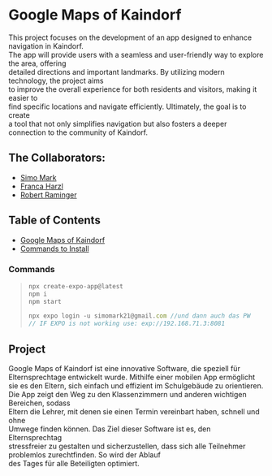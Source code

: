 # Google Maps of Kaindorf

This project focuses on the development of an app designed to enhance navigation in Kaindorf. <br>
The app will provide users with a seamless and user-friendly way to explore the area, offering <br>
detailed directions and important landmarks. By utilizing modern technology, the project aims <br>
to improve the overall experience for both residents and visitors, making it easier to <br>
find specific locations and navigate efficiently. Ultimately, the goal is to create <br>
a tool that not only simplifies navigation but also fosters a deeper <br>
connection to the community of Kaindorf. <br>

## The Collaborators:
- [Simo Mark](https://github.com/simmad20)
- [Franca Harzl](https://github.com/franca4)
- [Robert Raminger](https://github.com/ramroz19)

## Table of Contents
- [Google Maps of Kaindorf](#project)
- [Commands to Install](#commands)
  
### Commands

>```js
> npx create-expo-app@latest
> npm i
> npm start
>
> npx expo login -u simomark21@gmail.com //und dann auch das PW
> // IF EXPO is not working use: exp://192.168.71.3:8081
>```

## Project

Google Maps of Kaindorf ist eine innovative Software, die speziell für <br>
Elternsprechtage entwickelt wurde. Mithilfe einer mobilen App ermöglicht <br>
sie es den Eltern, sich einfach und effizient im Schulgebäude zu orientieren. <br>
Die App zeigt den Weg zu den Klassenzimmern und anderen wichtigen Bereichen, sodass <br>
Eltern die Lehrer, mit denen sie einen Termin vereinbart haben, schnell und ohne <br>
Umwege finden können. Das Ziel dieser Software ist es, den Elternsprechtag <br>
 stressfreier zu gestalten und sicherzustellen, dass sich alle Teilnehmer <br>
 problemlos zurechtfinden. So wird der Ablauf <br>
 des Tages für alle Beteiligten optimiert. <br>